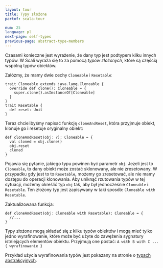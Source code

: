 ```yaml
---
layout: tour
title: Typy złożone
partof: scala-tour

num: 25
language: pl
next-page: self-types
previous-page: abstract-type-members
---
```


Czasami konieczne jest wyrażenie, że dany typ jest podtypem kilku innych typów. W Scali wyraża się to za pomocą *typów złożonych*, które są częścią wspólną typów obiektów.

Załóżmy, że mamy dwie cechy `Cloneable` i `Resetable`:

```tut
trait Cloneable extends java.lang.Cloneable {
  override def clone(): Cloneable = { 
    super.clone().asInstanceOf[Cloneable]
  }
}
trait Resetable {
  def reset: Unit
}
```

Teraz chcielibyśmy napisać funkcję `cloneAndReset`, która przyjmuje obiekt, klonuje go i resetuje oryginalny obiekt:

```
def cloneAndReset(obj: ?): Cloneable = {
  val cloned = obj.clone()
  obj.reset
  cloned
}
```

Pojawia się pytanie, jakiego typu powinen być parametr `obj`. Jeżeli jest to `Cloneable`, to dany obiekt może zostać sklonowany, ale nie zresetowany. W przypadku gdy jest to to `Resetable`, możemy go zresetować, ale nie mamy dostępu do operacji klonowania. Aby uniknąć rzutowania typów w tej sytuacji, możemy określić typ `obj` tak, aby był jednocześnie `Cloneable` i `Resetable`. Ten złożony typ jest zapisywany w taki sposób: `Cloneable with Resetable`.

Zaktualizowana funkcja:

```
def cloneAndReset(obj: Cloneable with Resetable): Cloneable = {
  //...
}
```

Typy złożone mogą składać się z kilku typów obiektów i mogą mieć tylko jedno wyrafinowanie, które może być użyte do zawężenia sygnatury istniejących elementów obiektu.
Przyjmują one postać: `A with B with C ... { wyrafinowanie }`

Przykład użycia wyrafinowania typów jest pokazany na stronie o [typach abstrakcyjnych](abstract-type-members.html).
